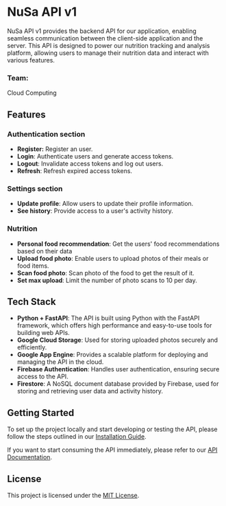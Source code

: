 # NuSa API v1

NuSa API v1 provides the backend API for our application, enabling seamless communication between the client-side application and the server. This API is designed to power our nutrition tracking and analysis platform, allowing users to manage their nutrition data and interact with various features.

### Team: 
Cloud Computing

## Features

### Authentication section
- **Register:** Register an user.
- **Login**: Authenticate users and generate access tokens.
- **Logout**: Invalidate access tokens and log out users.
- **Refresh**: Refresh expired access tokens.

### Settings section
- **Update profile**: Allow users to update their profile information.
- **See history**: Provide access to a user's activity history.

### Nutrition
- **Personal food recommendation**: Get the users' food recommendations based on their data
- **Upload food photo**: Enable users to upload photos of their meals or food items.
- **Scan food photo**: Scan photo of the food to get the result of it.
- **Set max upload**: Limit the number of photo scans to 10 per day.

## Tech Stack

- **Python + FastAPI**: The API is built using Python with the FastAPI framework, which offers high performance and easy-to-use tools for building web APIs.
- **Google Cloud Storage**: Used for storing uploaded photos securely and efficiently.
- **Google App Engine**: Provides a scalable platform for deploying and managing the API in the cloud.
- **Firebase Authentication**: Handles user authentication, ensuring secure access to the API.
- **Firestore**: A NoSQL document database provided by Firebase, used for storing and retrieving user data and activity history.

## Getting Started

To set up the project locally and start developing or testing the API, please follow the steps outlined in our [Installation Guide](https://github.com/NuSa-Nutrition-Scan/API-V1/blob/main/INSTALL.md).

If you want to start consuming the API immediately, please refer to our [API Documentation](https://nusa-api-dot-nusa-nutrition-scan-387706.as.r.appspot.com/docs).

## License

This project is licensed under the [MIT License](https://github.com/NuSa-Nutrition-Scan/API-V1/blob/main/LICENSE).
